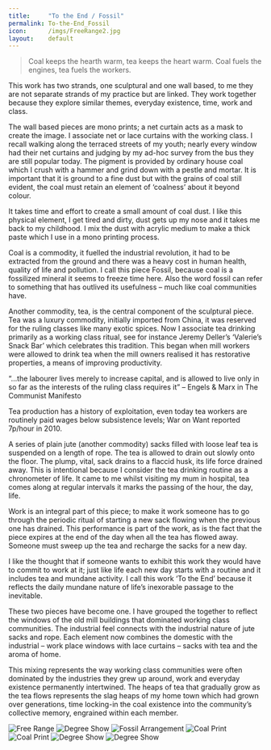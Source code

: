 ```yaml
---
title:     "To the End / Fossil"
permalink: To-the-End_Fossil
icon:      /imgs/FreeRange2.jpg
layout:    default
---
```


> Coal keeps the hearth warm,
> tea keeps the heart warm.
> Coal fuels the engines,
> tea fuels the workers.

This work has two strands, one sculptural and one wall based, to me they are not separate strands of my practice but are linked. They work together because they explore similar themes, everyday existence, time, work and class.

The wall based pieces are mono prints; a net curtain acts as a mask to create the image. I associate net or lace curtains with the working class. I recall walking along the terraced streets of my youth; nearly every window had their net curtains and judging by my ad-hoc survey from the bus they are still popular today. The pigment is provided by ordinary house coal which I crush with a hammer and grind down with a pestle and mortar. It is important that it is ground to a fine dust but with the grains of coal still evident, the coal must retain an element of ‘coalness’ about it beyond colour.

It takes time and effort to create a small amount of coal dust. I like this physical element, I get tired and dirty, dust gets up my nose and it takes me back to my childhood. I mix the dust with acrylic medium to make a thick paste which I use in a mono printing process.

Coal is a commodity, it fuelled the industrial revolution, it had to be extracted from the ground and there was a heavy cost in human health, quality of life and pollution. I call this piece Fossil, because coal is a fossilized mineral it seems to freeze time here. Also the word fossil can refer to something that has outlived its usefulness – much like coal communities have.

Another commodity, tea, is the central component of the sculptural piece. Tea was a luxury commodity, initially imported from China, it was reserved for the ruling classes like many exotic spices. Now I associate tea drinking primarily as a working class ritual, see for instance Jeremy Deller’s ‘Valerie’s Snack Bar’ which celebrates this tradition. This began when mill workers were allowed to drink tea when the mill owners realised it has restorative properties, a means of improving productivity.

“…the labourer lives merely to increase capital, and is allowed to live only in so far as the interests of the ruling class requires it” – Engels & Marx in The Communist Manifesto

Tea production has a history of exploitation, even today tea workers are routinely paid wages below subsistence levels; War on Want reported 7p/hour in 2010.

A series of plain jute (another commodity) sacks filled with loose leaf tea is suspended on a length of rope. The tea is allowed to drain out slowly onto the floor. The plump, vital, sack drains to a flaccid husk, its life force drained away. This is intentional because I consider the tea drinking routine as a chronometer of life. It came to me whilst visiting my mum in hospital, tea comes along at regular intervals it marks the passing of the hour, the day, life.

Work is an integral part of this piece; to make it work someone has to go through the periodic ritual of starting a new sack flowing when the previous one has drained. This performance is part of the work, as is the fact that the piece expires at the end of the day when all the tea has flowed away. Someone must sweep up the tea and recharge the sacks for a new day.

I like the thought that if someone wants to exhibit this work they would have to commit to work at it; just like life each new day starts with a routine and it includes tea and mundane activity. I call this work ‘To the End’ because it reflects the daily mundane nature of life’s inexorable passage to the inevitable.

These two pieces have become one. I have grouped the together to reflect the windows of the old mill buildings that dominated working class communities. The industrial feel connects with the industrial nature of jute sacks and rope. Each element now combines the domestic with the industrial – work place windows with lace curtains – sacks with tea and the aroma of home.

This mixing represents the way working class communities were often dominated by the industries they grew up around, work and everyday existence permanently intertwined. The heaps of tea that gradually grow as the tea flows represents the slag heaps of my home town which had grown over generations, time locking-in the coal existence into the community’s collective memory, engrained within each member.

![Free Range](/imgs/FreeRange2.jpg)
![Degree Show](/imgs/DegreeShow2.jpg)
![Fossil Arrangement](/imgs/FossilArrangement.jpg)
![Coal Print](/imgs/CoalPrintDetail.jpg)
![Coal Print](/imgs/CoalPrintDetail.jpg)
![Degree Show](/imgs/DegreeShow.jpg)
![Degree Show](/imgs/DegreeShow2.jpg)





